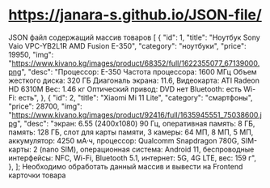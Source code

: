 # https://janara-s.github.io/JSON-file/


JSON файл содержащий массив товаров
[
  {
    "id": 1,
    "title": "Ноутбук Sony Vaio VPC-YB2L1R AMD Fusion E-350",
    "category": "ноутбуки",
    "price": 19950,
    "img": "https://www.kivano.kg/images/product/68352/full/1622355077_67139000.png",
    "desc": "Процессор: E-350 Частота процессора: 1600 МГц Объем жесткого диска: 320 ГБ Диагональ экрана: 11.6, Видеокарта: ATI Radeon HD 6310M Вес: 1.46 кг Оптический привод: DVD нет Bluetooth: есть Wi-Fi: есть",
  },
  {
    "id": 2,
    "title": "Xiaomi Mi 11 Lite",
    "category": "смартфоны",
    "price": 28700,
    "img": "https://www.kivano.kg/images/product/92416/full/1635945551_75038600.jpg",
    "desc": "экран: 6.55 (2400x1080) 90 Гц, оперативная память: 8 ГБ, память: 128 ГБ, слот для карты памяти, 3 камеры: 64 МП, 8 МП, 5 МП, аккумулятор: 4250 мА·ч, процессор: Qualcomm Snapdragon 780G, SIM-карты: 2 (nano SIM), операционная система: Android 11, беспроводные интерфейсы: NFC, Wi-Fi, Bluetooth 5.1, интернет: 5G, 4G LTE, вес: 159 г",
  },
];
Необходимо обработать данный массив и вывести на Frontend карточки товара
